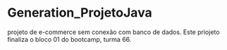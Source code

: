 # Generation_ProjetoJava
 projeto de e-commerce sem conexão com banco de dados. Este priojeto finaliza o bloco 01 do bootcamp, turma 66.
